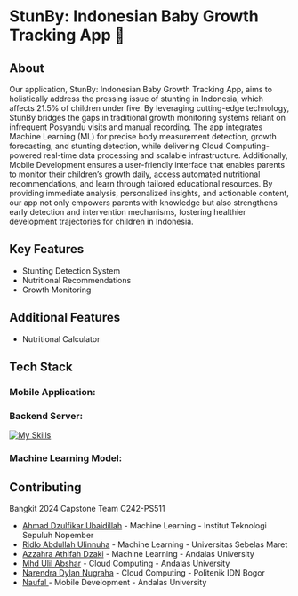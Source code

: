 # StunBy: Indonesian Baby Growth Tracking App 👶

## About
Our application, StunBy: Indonesian Baby Growth Tracking App, aims to holistically address the pressing issue of stunting in Indonesia, which affects 21.5% of children under five. By leveraging cutting-edge technology, StunBy bridges the gaps in traditional growth monitoring systems reliant on infrequent Posyandu visits and manual recording. The app integrates Machine Learning (ML) for precise body measurement detection, growth forecasting, and stunting detection, while delivering Cloud Computing-powered real-time data processing and scalable infrastructure. Additionally, Mobile Development ensures a user-friendly interface that enables parents to monitor their children’s growth daily, access automated nutritional recommendations, and learn through tailored educational resources. By providing immediate analysis, personalized insights, and actionable content, our app not only empowers parents with knowledge but also strengthens early detection and intervention mechanisms, fostering healthier development trajectories for children in Indonesia.

## Key Features
- Stunting Detection System
- Nutritional Recommendations
- Growth Monitoring

## Additional Features
- Nutritional Calculator

## Tech Stack

### Mobile Application:


### Backend Server:
[![My Skills](https://skillicons.dev/icons?i=js,express,postgres,prisma,supabase,docker,gcp)](https://skillicons.dev)


### Machine Learning Model:


## Contributing
Bangkit 2024 Capstone Team C242-PS511 
- [Ahmad Dzulfikar Ubaidillah](https://www.linkedin.com/in/dzulfikarubaid) - Machine Learning - Institut Teknologi Sepuluh Nopember
- [Ridlo Abdullah Ulinnuha](https://www.linkedin.com/in/ridlo-abdullah-ulinnuha) - Machine Learning - Universitas Sebelas Maret
- [Azzahra Athifah Dzaki](https://www.linkedin.com/in/azzahra-athifah-dzaki/) - Machine Learning -  Andalas University
- [Mhd Ulil Abshar](https://www.linkedin.com/in/mhdulilabshar/) - Cloud Computing -  Andalas University
- [Narendra Dylan Nugraha](https://www.linkedin.com/in/narendradylannugraha) - Cloud Computing -  Politenik IDN Bogor
- [Naufal ](https://www.linkedin.com/in/naaufaal/) - Mobile Development -  Andalas University
